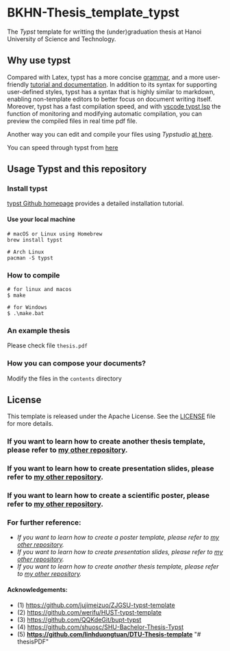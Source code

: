 # BKHN-Thesis_template_typst

The *Typst* template for writting the (under)graduation thesis at Hanoi University of Science and Technology.

## Why use typst
Compared with Latex, typst has a more concise [grammar](https://typst.app/docs/reference/syntax/), and a more user-friendly [tutorial and documentation](https://typst.app/docs/tutorial/ ). In addition to its syntax for supporting user-defined styles, typst has a syntax that is highly similar to markdown, enabling non-template editors to better focus on document writing itself. Moreover, typst has a fast compilation speed, and with [vscode typst lsp](https://marketplace.visualstudio.com/items?itemName=nvarner.typst-lsp) the function of monitoring and modifying automatic compilation, you can preview the compiled files in real time pdf file.

Another way you can edit and compile your files using *Typstudio* [at here](https://github.com/Cubxity/typstudio).

You can speed through typst from [here](https://typst.app/docs/tutorial)

## Usage Typst and this repository
### Install typst
[typst Github homepage](https://github.com/typst/typst) provides a detailed installation tutorial.


#### Use your local machine
``` shell
# macOS or Linux using Homebrew
brew install typst

# Arch Linux
pacman -S typst
```

### How to compile

``` shell
# for linux and macos
$ make

# for Windows
$ .\make.bat
```

### An example thesis
Please check file `thesis.pdf`

### How you can compose your documents?

Modify the files in the `contents` directory

## License
This template is released under the Apache License. See the [LICENSE](./LICENSE) file for more details.

### If you want to learn how to create another thesis template, please refer to [my other repository](https://github.com/linhduongtuan/DTU-Thesis-template).
### If you want to learn how to create presentation slides, please refer to [my other repository](https://github.com/linhduongtuan/DTU-typst-presentation).
### If you want to learn how to create a scientific poster, please refer to [my other repository](https://github.com/linhduongtuan/VNUHCM-typst-poster).

### For further reference:
- *If you want to learn how to create a poster template, please refer to [my other repository](https://github.com/linhduongtuan/VNUHCM-typst-poster).*
- *If you want to learn how to create presentation slides, please refer to [my other repository](https://github.com/linhduongtuan/DTU-typst-presentation).*
- *If you want to learn how to create another thesis template, please refer to [my other repository](https://github.com/linhduongtuan/DTU-Thesis-template).*

#### Acknowledgements:
- (1) https://github.com/jujimeizuo/ZJGSU-typst-template
- (2) https://github.com/werifu/HUST-typst-template
- (3) https://github.com/QQKdeGit/bupt-typst
- (4) https://github.com/shuosc/SHU-Bachelor-Thesis-Typst
- (5) **https://github.com/linhduongtuan/DTU-Thesis-template**
"# thesisPDF" 
